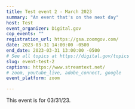 ```yaml
---
title: Test event 2 - March 2023
summary: "An event that's on the next day"
host: Test
event_organizer: Digital.gov
cop_events: ""
registration_url: https://gsa.zoomgov.com/
date: 2023-03-31 14:00:00 -0500
end_date: 2023-03-31 13:00:00 -0500
# See all topics at https://digital.gov/topics
slug: event-test-2
captions: https://www.streamtext.net/
# zoom, youtube_live, adobe_connect, google
event_platform: zoom

---
```


This event is for 03/31/23.
